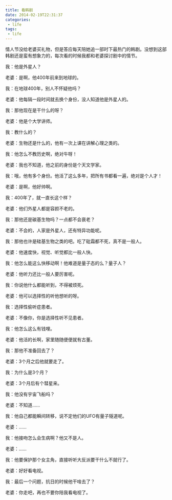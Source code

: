 ```yaml
---
title: 看韩剧
date: 2014-02-19T22:31:37
categories:
 - life
tags:
 - life
---
```


情人节没给老婆买礼物，但是答应每天陪她追一部时下最热门的韩剧。没想到这部韩剧还是蛮有想象力的，每次看的时候我都和老婆探讨剧中的情节。

我：他是外星人？

老婆：是啊，他400年前来到地球的。

我：在地球400年，别人不怀疑他吗？

老婆：他每隔一段时间就去换个身份，没人知道他是外星人的。

我：那他现在是干什么的呀？

老婆：他是个大学讲师。

我：教什么的？

老婆：生物还是什么的，他有一次上课在讲解心理之类的。

我：他怎么不教历史啊，绝对牛呀！

老婆：我也不知道，他之前的身份是个天文学家。

我：哦，他有多个身份。他活了这么多年，把所有书都看一遍，绝对是个人才！

老婆：是啊，他好帅啊。

我：400年了，就一直长这个样？

老婆：他们外星人都是容颜不老的。

我：那他还是碳基生物吗？一点都不会衰老？

老婆：不会的，人家是外星人，还有特异功能呢。

我：那他也许是硅基生物之类的吧。吃了砒霜都不死，真不是一般人。

老婆：他速度快，视觉、听觉都比一般人快。

我：他怎么能这么快移动啊！他难道是量子态的么？量子人？

老婆：他听力还比一般人要厉害呢。

我：你说他什么都能听到，不得被烦死。

老婆：他可以选择性的听他想听的呀。

我：选择性偷听症患者。

老婆：不像你，你是选择性听不见患者。

我：他怎么这么有钱哩。

老婆：他活的长啊，家里随随便便就有古董。

我：那他不准备回去了？

老婆：3个月之后他就要走了。

我：为什么是3个月？

老婆：3个月后有个彗星来。

我：他没有宇宙飞船吗？

老婆：不知道……

我：他自己都能瞬间转移，说不定他们的UFO有量子隧道呢。

老婆：……

我：他接吻怎么会生病啊？他又不是人。

老婆：……

我：他要保护那个女主角，直接听听大反派要干什么不就行了。

老婆：好好看电视。

我：最后一个问题，抗日的时候他干啥去了？

老婆：你走吧，再也不要你陪我看电视了。